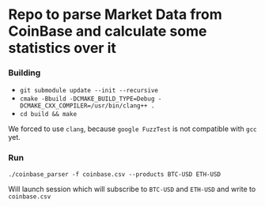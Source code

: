 # Repo to parse Market Data from CoinBase and calculate some statistics over it

### Building
- `git submodule update --init --recursive`
- `cmake -Bbuild -DCMAKE_BUILD_TYPE=Debug -DCMAKE_CXX_COMPILER=/usr/bin/clang++ .`
- `cd build && make`

We forced to use `clang`, because `google FuzzTest` is not compatible with `gcc` yet.

### Run

```
./coinbase_parser -f coinbase.csv --products BTC-USD ETH-USD
```
Will launch session which will subscribe to `BTC-USD` and `ETH-USD` and write to `coinbase.csv` 